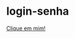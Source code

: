 # login-senha

<a href="https://gabriellnascimento.github.io/login-senha/index.html">Clique em mim!</a>
 

